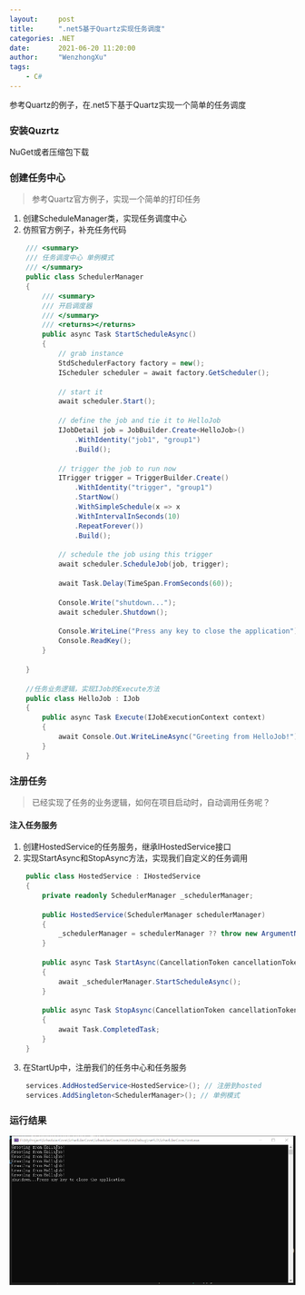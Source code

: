 ```yaml
---
layout:     post
title:      ".net5基于Quartz实现任务调度"
categories: .NET
date:       2021-06-20 11:20:00
author:     "WenzhongXu"
tags:
    - C#
---
```


<!-- more -->
参考Quartz的例子，在.net5下基于Quartz实现一个简单的任务调度

### 安装Quzrtz
NuGet或者压缩包下载

### 创建任务中心
> 参考Quartz官方例子，实现一个简单的打印任务

1. 创建ScheduleManager类，实现任务调度中心
2. 仿照官方例子，补充任务代码
```C#
    /// <summary>
    /// 任务调度中心 单例模式
    /// </summary>
    public class SchedulerManager
    {
        /// <summary>
        /// 开启调度器
        /// </summary>
        /// <returns></returns>
        public async Task StartScheduleAsync()
        {
            // grab instance
            StdSchedulerFactory factory = new();
            IScheduler scheduler = await factory.GetScheduler();

            // start it
            await scheduler.Start();

            // define the job and tie it to HelloJob
            IJobDetail job = JobBuilder.Create<HelloJob>()
                .WithIdentity("job1", "group1")
                .Build();

            // trigger the job to run now
            ITrigger trigger = TriggerBuilder.Create()
                .WithIdentity("trigger", "group1")
                .StartNow()
                .WithSimpleSchedule(x => x
                .WithIntervalInSeconds(10)
                .RepeatForever())
                .Build();

            // schedule the job using this trigger
            await scheduler.ScheduleJob(job, trigger);

            await Task.Delay(TimeSpan.FromSeconds(60));

            Console.Write("shutdown...");
            await scheduler.Shutdown();

            Console.WriteLine("Press any key to close the application");
            Console.ReadKey();
        }

    }

    //任务业务逻辑，实现IJob的Execute方法
    public class HelloJob : IJob
    {
        public async Task Execute(IJobExecutionContext context)
        {
            await Console.Out.WriteLineAsync("Greeting from HelloJob!");
        }
    }
```

### 注册任务
> 已经实现了任务的业务逻辑，如何在项目启动时，自动调用任务呢？
#### 注入任务服务
1. 创建HostedService的任务服务，继承IHostedService接口
2. 实现StartAsync和StopAsync方法，实现我们自定义的任务调用
```C#
    public class HostedService : IHostedService
    {
        private readonly SchedulerManager _schedulerManager;

        public HostedService(SchedulerManager schedulerManager)
        {
            _schedulerManager = schedulerManager ?? throw new ArgumentNullException(nameof(schedulerManager));
        }

        public async Task StartAsync(CancellationToken cancellationToken)
        {
            await _schedulerManager.StartScheduleAsync();
        }

        public async Task StopAsync(CancellationToken cancellationToken)
        {
            await Task.CompletedTask;
        }
    }
```
3. 在StartUp中，注册我们的任务中心和任务服务
```C#
    services.AddHostedService<HostedService>(); // 注册到hosted
    services.AddSingleton<SchedulerManager>(); // 单例模式
```

### 运行结果
![HelloJob](/img/dotNet/HelloJob.png)
